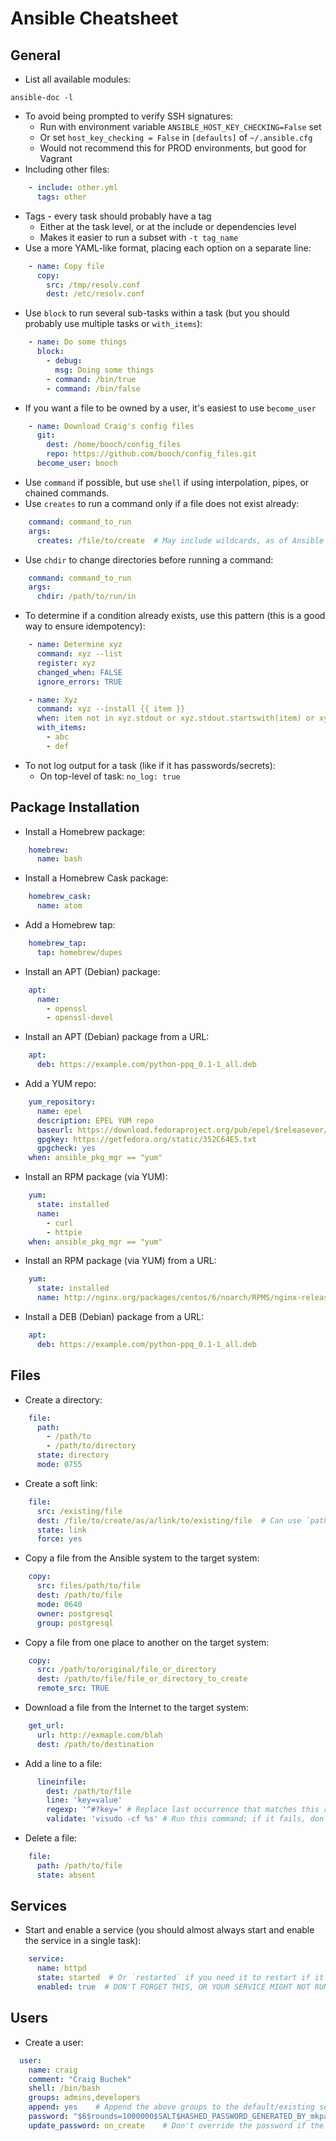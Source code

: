 Ansible Cheatsheet
==================

General
-------

* List all available modules:
~~~ shell
ansible-doc -l
~~~
* To avoid being prompted to verify SSH signatures:
    * Run with environment variable `ANSIBLE_HOST_KEY_CHECKING=False` set
    * Or set `host_key_checking = False` in `[defaults]` of `~/.ansible.cfg`
    * Would not recommend this for PROD environments, but good for Vagrant
* Including other files:
~~~ yaml
    - include: other.yml
      tags: other
~~~
* Tags - every task should probably have a tag
    * Either at the task level, or at the include or dependencies level
    * Makes it easier to run a subset with `-t tag_name`
* Use a more YAML-like format, placing each option on a separate line:
~~~ yaml
    - name: Copy file
      copy:
        src: /tmp/resolv.conf
        dest: /etc/resolv.conf
~~~
* Use `block` to run several sub-tasks within a task (but you should probably use multiple tasks or `with_items`):
~~~ yaml
    - name: Do some things
      block:
        - debug:
          msg: Doing some things
        - command: /bin/true
        - command: /bin/false
~~~
* If you want a file to be owned by a user, it's easiest to use `become_user`
~~~ yaml
    - name: Download Craig's config files
      git:
        dest: /home/booch/config_files
        repo: https://github.com/booch/config_files.git
      become_user: booch
~~~
* Use `command` if possible, but use `shell` if using interpolation, pipes, or chained commands.
* Use `creates` to run a command only if a file does not exist already:
~~~ yaml
    command: command_to_run
    args:
      creates: /file/to/create  # May include wildcards, as of Ansible 2.0
~~~
* Use `chdir` to change directories before running a command:
~~~ yaml
    command: command_to_run
    args:
      chdir: /path/to/run/in
~~~
* To determine if a condition already exists, use this pattern (this is a good way to ensure idempotency):
~~~ yaml
    - name: Determine xyz
      command: xyz --list
      register: xyz
      changed_when: FALSE
      ignore_errors: TRUE

    - name: Xyz
      command: xyz --install {{ item }}
      when: item not in xyz.stdout or xyz.stdout.startswith(item) or xyz.rc != 0
      with_items:
        - abc
        - def
~~~
* To not log output for a task (like if it has passwords/secrets):
    * On top-level of task: `no_log: true`


Package Installation
--------------------

* Install a Homebrew package:
~~~ yaml
    homebrew:
      name: bash
~~~
* Install a Homebrew Cask package:
~~~ yaml
    homebrew_cask:
      name: atom
~~~
* Add a Homebrew tap:
~~~ yaml
    homebrew_tap:
      tap: homebrew/dupes
~~~
* Install an APT (Debian) package:
~~~ yaml
    apt:
      name:
        - openssl
        - openssl-devel
~~~
* Install an APT (Debian) package from a URL:
~~~ yaml
    apt:
      deb: https://example.com/python-ppq_0.1-1_all.deb
~~~
* Add a YUM repo:
~~~ yaml
    yum_repository:
      name: epel
      description: EPEL YUM repo
      baseurl: https://download.fedoraproject.org/pub/epel/$releasever/$basearch/
      gpgkey: https://getfedora.org/static/352C64E5.txt
      gpgcheck: yes
    when: ansible_pkg_mgr == "yum"
~~~
* Install an RPM package (via YUM):
~~~ yaml
    yum:
      state: installed
      name:
        - curl
        - httpie
    when: ansible_pkg_mgr == "yum"
~~~
* Install an RPM package (via YUM) from a URL:
~~~ yaml
    yum:
      state: installed
      name: http://nginx.org/packages/centos/6/noarch/RPMS/nginx-release-centos-6-0.el6.ngx.noarch.rpm
~~~
* Install a DEB (Debian) package from a URL:
~~~ yaml
    apt:
      deb: https://example.com/python-ppq_0.1-1_all.deb
~~~


Files
-----

* Create a directory:
~~~ yaml
    file:
      path:
        - /path/to
        - /path/to/directory
      state: directory
      mode: 0755
~~~
* Create a soft link:
~~~ yaml
    file:
      src: /existing/file
      dest: /file/to/create/as/a/link/to/existing/file  # Can use `path` instead of `dest`.
      state: link
      force: yes
~~~
* Copy a file from the Ansible system to the target system:
~~~ yaml
    copy:
      src: files/path/to/file
      dest: /path/to/file
      mode: 0640
      owner: postgresql
      group: postgresql
~~~
* Copy a file from one place to another on the target system:
~~~ yaml
    copy:
      src: /path/to/original/file_or_directory
      dest: /path/to/file/file_or_directory_to_create
      remote_src: TRUE
~~~
* Download a file from the Internet to the target system:
~~~ yaml
    get_url:
      url: http://exmaple.com/blah
      dest: /path/to/destination
~~~
* Add a line to a file:
~~~ yaml
      lineinfile:
        dest: /path/to/file
        line: 'key=value'
        regexp: '^#?key=' # Replace last occurrence that matches this regular expression.
        validate: 'visudo -cf %s' # Run this command; if it fails, don't overwrite the file.
~~~
* Delete a file:
~~~ yaml
    file:
      path: /path/to/file
      state: absent
~~~


Services
--------

* Start and enable a service (you should almost always start and enable the service in a single task):
~~~ yaml
    service:
      name: httpd
      state: started  # Or `restarted` if you need it to restart if it was already running.
      enabled: true  # DON'T FORGET THIS, OR YOUR SERVICE MIGHT NOT RUN AFTER REBOOTING.
~~~


Users
-----

* Create a user:
~~~ yaml
  user:
    name: craig
    comment: "Craig Buchek"
    shell: /bin/bash
    groups: admins,developers
    append: yes    # Append the above groups to the default/existing set of groups.
    password: "$6$rounds=1000000$SALT$HASHED_PASSWORD_GENERATED_BY_mkpasswd"
    update_password: on_create    # Don't override the password if the user has changed it.
~~~

